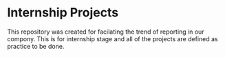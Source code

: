 # Internship Projects

This repository was created for facilating the trend of reporting in our compony. 
This is for internship stage and all of the projects are defined as practice to be done.
